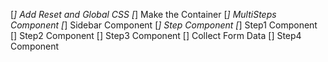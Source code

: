 [*] Add Reset and Global CSS
[*] Make the Container
[*] MultiSteps Component
[*] Sidebar Component
[*] Step Component
[*] Step1 Component
[] Step2 Component
[] Step3 Component
[] Collect Form Data
[] Step4 Component

